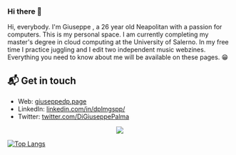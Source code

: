 ### Hi there 👋
Hi, everybody. I'm Giuseppe , a 26 year old Neapolitan with a passion for computers. This is my personal space.
I am currently completing my master's degree in cloud computing at the University of Salerno.
In my free time I practice juggling and I edit two independent music webzines.
Everything you need to know about me will be available on these pages. 
😁 

## 📬 Get in touch

- Web: [giuseppedp.page][1]
- LinkedIn: [linkedin.com/in/dplmgspp/][2]
- Twitter: [twitter.com/DiGiuseppePalma][3]


<p align="center">    
    <img src="https://github-readme-stats.vercel.app/api/top-langs/?username=GiuseppeDiPalma&langs_count=100&layout=compact" />
</p>


[![Top Langs](https://github-readme-stats.vercel.app/api/top-langs/?username=GiuseppeDiPalma&langs_count=100&layout=compact)](https://github.com/anuraghazra/github-readme-stats)


<!--
**GiuseppeDiPalma/GiuseppeDiPalma** is a ✨ _special_ ✨ repository because its `README.md` (this file) appears on your GitHub profile.

Here are some ideas to get you started:

- 🔭 I’m currently working on ...
- 🌱 I’m currently learning ...
- 👯 I’m looking to collaborate on ...
- 🤔 I’m looking for help with ...
- 💬 Ask me about ...
- 📫 How to reach me: ...
- 😄 Pronouns: ...
- ⚡ Fun fact: ...
-->

[1]: https://giuseppedp.page/
[2]: https://www.linkedin.com/in/dplmgspp/
[3]: https://twitter.com/DiGiuseppePalma
